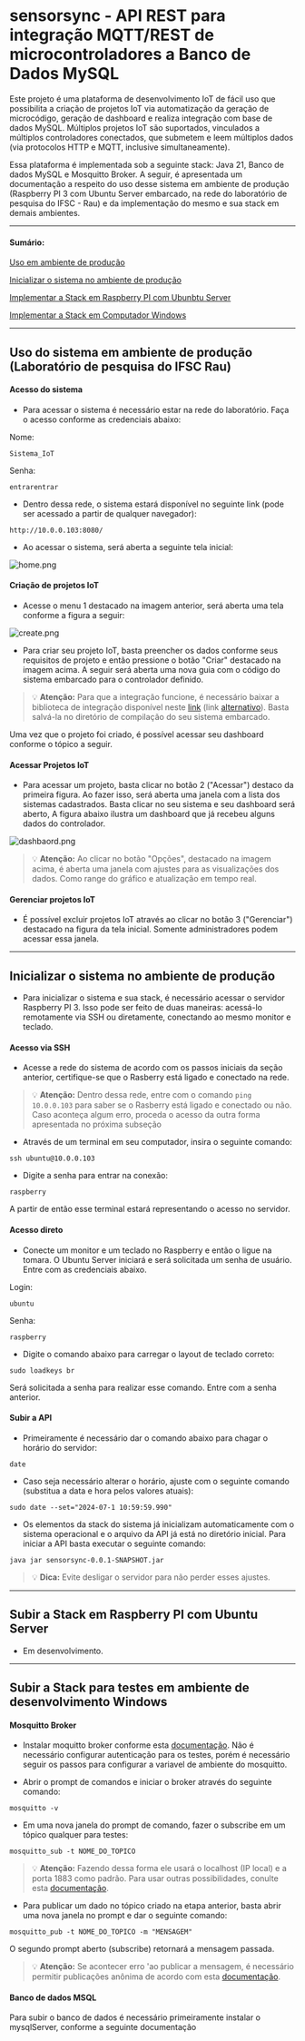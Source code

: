 # sensorsync - API REST para integração MQTT/REST de microcontroladores a Banco de Dados MySQL

Este projeto é uma plataforma de desenvolvimento IoT de fácil uso que possibilita a criação de projetos IoT
via automatização da geração de microcódigo, geração de dashboard e realiza integração com base de dados MySQL.
Múltiplos projetos IoT são suportados, vinculados a múltiplos controladores conectados, 
que submetem e leem múltiplos dados (via protocolos HTTP e MQTT, inclusive simultaneamente). 

Essa plataforma é implementada sob a seguinte stack: Java 21, Banco de dados MySQL e Mosquitto Broker. 
A seguir, é apresentada um documentação a respeito do uso desse sistema em ambiente de produção (Raspberry PI 3 com Ubuntu Server embarcado, na rede do laboratório de pesquisa do IFSC - Rau)
e da implementação do mesmo e sua stack em demais ambientes. 

<hr>

#### Sumário:

[Uso em ambiente de produção](#uso-do-sistema-em-ambiente-de-produção-laboratório-de-pesquisa-do-ifsc-rau)

[Inicializar o sistema no ambiente de produção](#inicializar-o-sistema-no-ambiente-de-produção)

[Implementar a Stack em Raspberry PI com Ubunbtu Server](#subir-a-stack-em-raspberry-pi-com-ubunbtu-server)

[Implementar a Stack em Computador Windows](#subir-a-stack-para-testes-em-ambiente-de-desenvolvimento-windows)

<hr>

## Uso do sistema em ambiente de produção (Laboratório de pesquisa do IFSC Rau)

#### Acesso do sistema

- Para acessar o sistema é necessário estar na rede do laboratório. Faça o acesso conforme as credenciais abaixo:

Nome:

```
Sistema_IoT
```

Senha:

```
entrarentrar
```

- Dentro dessa rede, o sistema estará disponível no seguinte link (pode ser acessado a partir de qualquer navegador):

```
http://10.0.0.103:8080/
```

- Ao acessar o sistema, será aberta a seguinte tela inicial:

![home.png](img/home.png)

#### Criação de projetos IoT

- Acesse o menu 1 destacado na imagem anterior, será aberta uma tela conforme a figura a seguir:

![create.png](img/create.png)

- Para criar seu projeto IoT, basta preencher os dados conforme seus requisitos de projeto e então pressione o botão "Criar" destacado na imagem acima. A seguir será aberta uma nova guia com o código do sistema embarcado para o controlador definido. 

> :bulb: **Atenção:** Para que a integração funcione, é necessário baixar a biblioteca de integração disponível neste [link](https://1drv.ms/f/s!Aun1_-xL9pS4jY01hmCQVaL5HULldw?e=g9c7Ec) (link [alternativo](Integration_library/sensor_sync.h)). Basta salvá-la no diretório de compilação do seu sistema embarcado.

Uma vez que o projeto foi criado, é possível acessar seu dashboard conforme o tópico a seguir. 

#### Acessar Projetos IoT

- Para acessar um projeto, basta clicar no botão 2 ("Acessar") destaco da primeira figura. Ao fazer isso, será aberta uma janela com a lista dos sistemas cadastrados. Basta clicar no seu sistema e seu dashboard será aberto, A figura abaixo ilustra um dashboard que já recebeu alguns dados do controlador.

![dashbaord.png](img/dashboard.png)

> :bulb: **Atenção:** Ao clicar no botão "Opções", destacado na imagem acima, é aberta uma janela com ajustes para as visualizações dos dados. Como range do gráfico e atualização em tempo real.


#### Gerenciar projetos IoT

- É possível excluir projetos IoT através ao clicar no botão 3 ("Gerenciar") destacado na figura da tela inicial. Somente administradores podem acessar essa janela.   

<hr>


## Inicializar o sistema no ambiente de produção

- Para inicializar o sistema e sua stack, é necessário acessar o servidor Raspberry PI 3. Isso pode
ser feito de duas maneiras: acessá-lo remotamente via SSH ou diretamente, conectando ao mesmo monitor e teclado.

#### Acesso via SSH

- Acesse a rede do sistema de acordo com os passos iniciais da seção anterior, certifique-se que o Rasberry está ligado e conectado na rede.

> :bulb: **Atenção:** Dentro dessa rede, entre com o comando `ping 10.0.0.103` para saber se o Rasberry está ligado 
> e conectado ou não. Caso aconteça algum erro, proceda o acesso da outra forma apresentada no próxima subseção


- Através de um terminal em seu computador, insira o seguinte comando:


```
ssh ubuntu@10.0.0.103
```
- Digite a senha para entrar na conexão:


```
raspberry
```

A partir de então esse terminal estará representando o acesso no servidor.

#### Acesso direto

- Conecte um monitor e um teclado no Raspberry e então o ligue na tomara. O Ubuntu Server iniciará e será solicitada um senha de usuário. 
Entre com as credenciais abaixo.

Login:
```
ubuntu
```

Senha:
```
raspberry
```

- Digite o comando abaixo para carregar o layout de teclado correto:

```
sudo loadkeys br
```

Será solicitada a senha para realizar esse comando. Entre com a senha anterior.

#### Subir a API

- Primeiramente é necessário dar o comando abaixo para chagar o horário do servidor:

```
date
```

- Caso seja necessário alterar o horário, ajuste com o seguinte comando (substitua a data e hora pelos valores atuais):

```
sudo date --set="2024-07-1 10:59:59.990"
```

- Os elementos da stack do sistema já inicializam automaticamente com o sistema operacional e o arquivo da API já está no diretório inicial. Para iniciar a API basta executar o seguinte comando:


```
java jar sensorsync-0.0.1-SNAPSHOT.jar
```

> :bulb: **Dica:** Evite desligar o servidor para não perder esses ajustes.



<hr>

## Subir a Stack em Raspberry PI com Ubuntu Server

- Em desenvolvimento.
<hr>

## Subir a Stack para testes em ambiente de desenvolvimento Windows

#### Mosquitto Broker

- Instalar moquitto broker conforme
  esta [documentação](https://cedalo.com/blog/how-to-install-mosquitto-mqtt-broker-on-windows/?utm_source=in_page&utm_medium=Cedalo&utm_campaign=publer).
  Não é necessário configurar autenticação para os testes, porém é necessário seguir os passos para configurar a
  variavel de ambiente do mosquitto.

- Abrir o prompt de comandos e iniciar o broker através do seguinte comando:

```
mosquitto -v
```

- Em uma nova janela do prompt de comando, fazer o subscribe em um tópico qualquer para testes:

```
mosquitto_sub -t NOME_DO_TOPICO
```
> :bulb: **Atenção:** Fazendo dessa forma ele usará o localhost (IP local) e a porta 1883 como padrão. Para usar outras possibilidades, conulte esta [documentação](https://team-ethernet.github.io/guides/How%20to%20install%20and%20use%20Mosquitto%20for%20Windows.pdf).


- Para publicar um dado no tópico criado na etapa anterior, basta abrir uma nova janela no prompt e dar o seguinte
  comando:

```
mosquitto_pub -t NOME_DO_TOPICO -m "MENSAGEM" 
```

O segundo prompt aberto (subscribe) retornará a mensagem passada.

> :bulb: **Atenção:** Se acontecer erro 'ao publicar a mensagem, é necessário permitir publicações anônima de acordo com
> esta [documentação](https://mosquitto.org/man/mosquitto-conf-5.html).

#### Banco de dados MSQL

Para subir o banco de dados é necessário primeiramente instalar o mysqlServer, conforme a seguinte documentação 


